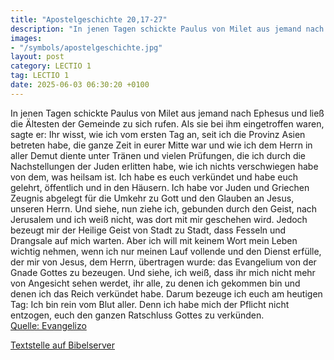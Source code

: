 ```yaml
---
title: "Apostelgeschichte 20,17-27"
description: "In jenen Tagen schickte Paulus von Milet aus jemand nach Ephesus und ließ die Ältesten der Gemeinde zu sich rufen. Als sie bei ihm eingetroffen waren, sagte er: Ihr wisst, wie ich vom ersten Tag an, seit ich die Provinz Asien betreten habe, die ganze Zeit in eurer Mitte war und w...."
images:
- "/symbols/apostelgeschichte.jpg"
layout: post
category: LECTIO 1
tag: LECTIO 1
date: 2025-06-03 06:30:20 +0100
---
```

In jenen Tagen schickte Paulus von Milet aus jemand nach Ephesus und ließ die Ältesten der Gemeinde zu sich rufen.
Als sie bei ihm eingetroffen waren, sagte er: Ihr wisst, wie ich vom ersten Tag an, seit ich die Provinz Asien betreten habe, die ganze Zeit in eurer Mitte war
und wie ich dem Herrn in aller Demut diente unter Tränen und vielen Prüfungen, die ich durch die Nachstellungen der Juden erlitten habe,
wie ich nichts verschwiegen habe von dem, was heilsam ist.<!--more--> Ich habe es euch verkündet und habe euch gelehrt, öffentlich und in den Häusern.
Ich habe vor Juden und Griechen Zeugnis abgelegt für die Umkehr zu Gott und den Glauben an Jesus, unseren Herrn.
Und siehe, nun ziehe ich, gebunden durch den Geist, nach Jerusalem und ich weiß nicht, was dort mit mir geschehen wird.
Jedoch bezeugt mir der Heilige Geist von Stadt zu Stadt, dass Fesseln und Drangsale auf mich warten.
Aber ich will mit keinem Wort mein Leben wichtig nehmen, wenn ich nur meinen Lauf vollende und den Dienst erfülle, der mir von Jesus, dem Herrn, übertragen wurde: das Evangelium von der Gnade Gottes zu bezeugen.
Und siehe, ich weiß, dass ihr mich nicht mehr von Angesicht sehen werdet, ihr alle, zu denen ich gekommen bin und denen ich das Reich verkündet habe.
Darum bezeuge ich euch am heutigen Tag: Ich bin rein vom Blut aller.
Denn ich habe mich der Pflicht nicht entzogen, euch den ganzen Ratschluss Gottes zu verkünden.<br>
[Quelle: Evangelizo](https://evangeliumtagfuertag.org/DE/gospel)

[Textstelle auf Bibelserver](https://www.bibleserver.com/EU/Apostelgeschichte20,17-27)
